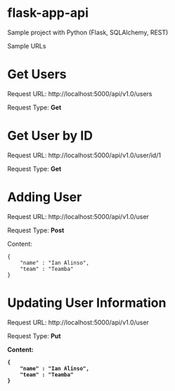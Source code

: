 # flask-app-api
Sample project with Python (Flask, SQLAlchemy, REST)

Sample URLs

# Get Users
Request URL: http://localhost:5000/api/v1.0/users

Request Type: <b>Get</b>

# Get User by ID
Request URL: http://localhost:5000/api/v1.0/user/id/1

Request Type: <b>Get</b>

# Adding User
Request URL: http://localhost:5000/api/v1.0/user

Request Type: <b>Post</b>

Content:
```
{
    "name" : "Ian Alinso",
    "team" : "Teamba"
}
```

# Updating User Information
Request URL: http://localhost:5000/api/v1.0/user

Request Type: <b>Put<b>

Content:
```
{
    "name" : "Ian Alinso",
    "team" : "Teamba"
}
```